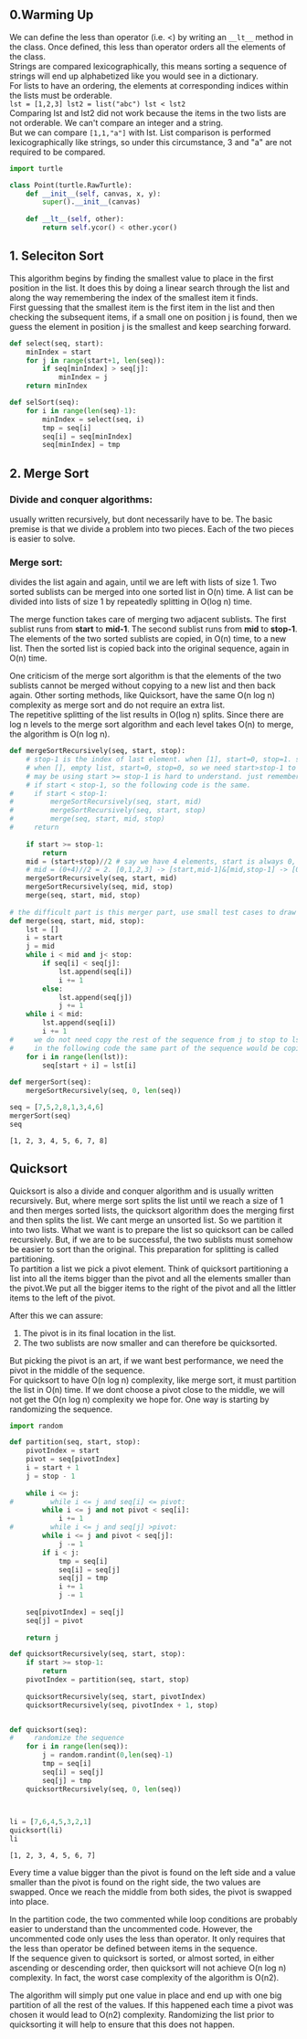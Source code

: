 
## 0.Warming Up
We can define the less than operator (i.e. <) by writing an `__lt__` method in the class. Once defined, this less than operator orders all the elements of the class.  
Strings are compared lexicographically, this means sorting a sequence of strings will end up alphabetized like you would see in a dictionary.  
For lists to have an ordering, the elements at corresponding indices within the lists must be orderable.  
`lst = [1,2,3]
 lst2 = list("abc")
 lst < lst2`  
Comparing lst and lst2 did not work because the items in the two lists are not orderable. We can't compare an integer and a string.  
But we can compare `[1,1,"a"]` with lst. List comparison is performed lexicographically like strings, so under this circumstance, 3 and "a" are not required to be compared.


```python
import turtle

class Point(turtle.RawTurtle):
    def __init__(self, canvas, x, y):
        super().__init__(canvas)
    
    def __lt__(self, other):
        return self.ycor() < other.ycor()
```

## 1. Seleciton Sort
This algorithm begins by finding the smallest value to place in the first position in the list. It does this by doing a linear search through the list and along the way remembering the index of the smallest item it finds.  
First guessing that the smallest item is the first item in the list and then checking the subsequent items, if a small one on position j is found, then we guess the element in position j is the smallest and keep searching forward. 


```python
def select(seq, start):
    minIndex = start
    for j in range(start+1, len(seq)):
        if seq[minIndex] > seq[j]:
            minIndex = j
    return minIndex

def selSort(seq):
    for i in range(len(seq)-1):
        minIndex = select(seq, i)
        tmp = seq[i]
        seq[i] = seq[minIndex]
        seq[minIndex] = tmp
```

## 2. Merge Sort
### Divide and conquer algorithms: 
usually written recursively, but dont necessarily have to be. The basic premise is that we divide a problem into two pieces. Each of the two pieces is easier to solve.  
### Merge sort:
divides the list again and again, until we are left with lists of size 1. Two sorted sublists can be merged into one sorted list in O(n) time. A list can be divided into lists of size 1 by repeatedly splitting in O(log n) time.  

The merge function takes care of merging two adjacent sublists. The first sublist runs from __start__ to __mid-1__. The second sublist runs from __mid__ to __stop-1__. The elements of the two sorted sublists are copied, in O(n) time, to a new list. Then the sorted list is copied back into the original sequence, again in O(n) time.

One criticism of the merge sort algorithm is that the elements of the two sublists cannot be merged without copying to a new list and then back again. Other sorting methods, like Quicksort, have the same O(n log n) complexity as merge sort and do not require an extra list.  
The repetitive splitting of the list results in O(log n) splits. Since there are log n levels to the merge sort algorithm and each level takes O(n) to merge, the algorithm is O(n log n).


```python
def mergeSortRecursively(seq, start, stop):
    # stop-1 is the index of last element. when [1], start=0, stop=1. so base case is start == stop-1
    # when [], empty list, start=0, stop=0, so we need start>stop-1 to cover this condition.
    # may be using start >= stop-1 is hard to understand. just remember we split the list into two half recursively
    # if start < stop-1, so the following code is the same.
#     if start < stop-1:
#         mergeSortRecursively(seq, start, mid)
#         mergeSortRecursively(seq, start, stop)
#         merge(seq, start, mid, stop)
#     return
    
    if start >= stop-1:
        return
    mid = (start+stop)//2 # say we have 4 elements, start is always 0, so stop-1 is index of the last el(3)
    # mid = (0+4)//2 = 2. [0,1,2,3] -> [start,mid-1]&[mid,stop-1] -> [0,1]&[2,3]
    mergeSortRecursively(seq, start, mid)
    mergeSortRecursively(seq, mid, stop)
    merge(seq, start, mid, stop)
    
# the difficult part is this merger part, use small test cases to draw illustration could help    
def merge(seq, start, mid, stop):
    lst = []
    i = start
    j = mid
    while i < mid and j< stop:
        if seq[i] < seq[j]:
            lst.append(seq[i])
            i += 1
        else:
            lst.append(seq[j])
            j += 1
    while i < mid:
        lst.append(seq[i])
        i += 1
#     we do not need copy the rest of the sequence from j to stop to lst here, because if we did that, 
#     in the following code the same part of the sequence would be copied right back to the same place.    
    for i in range(len(lst)):
        seq[start + i] = lst[i]
        
def mergerSort(seq):
    mergeSortRecursively(seq, 0, len(seq))
```


```python
seq = [7,5,2,8,1,3,4,6]
mergerSort(seq)
seq
```




    [1, 2, 3, 4, 5, 6, 7, 8]



## Quicksort
Quicksort is also a divide and conquer algorithm and is usually written recursively. But, where merge sort splits the list until we reach a size of 1 and then merges sorted lists, the quicksort algorithm does the merging first and then splits the list. We cant merge an unsorted list. So we partition it into two lists. What we want is to prepare the list so quicksort can be called recursively. But, if we are to be successful, the two sublists must somehow be easier to sort than the original. This preparation for splitting is called partitioning.  
To partition a list we pick a pivot element. Think of quicksort partitioning a list into all the items bigger than the pivot and all the elements smaller than the pivot.We put all the bigger items to the right of the pivot and all the littler items to the left of the pivot.  

After this we can assure:  
1. The pivot is in its final location in the list.  
2. The two sublists are now smaller and can therefore be quicksorted.

But picking the pivot is an art, if we want best performance, we need the pivot in the middle of the sequence.  
For quicksort to have O(n log n) complexity, like merge sort, it must partition the list in O(n) time. If we dont choose a pivot close to the middle, we will not get the O(n log n) complexity we hope for. One way is starting by randomizing the sequence.


```python
import random

def partition(seq, start, stop):
    pivotIndex = start
    pivot = seq[pivotIndex]
    i = start + 1
    j = stop - 1
    
    while i <= j:
#         while i <= j and seq[i] <= pivot:
        while i <= j and not pivot < seq[i]:
            i += 1
#         while i <= j and seq[j] >pivot:
        while i <= j and pivot < seq[j]:
            j -= 1
        if i < j:
            tmp = seq[i]
            seq[i] = seq[j]
            seq[j] = tmp
            i += 1
            j -= 1
        
    seq[pivotIndex] = seq[j]
    seq[j] = pivot
    
    return j

def quicksortRecursively(seq, start, stop):
    if start >= stop-1:
        return
    pivotIndex = partition(seq, start, stop)
    
    quicksortRecursively(seq, start, pivotIndex)
    quicksortRecursively(seq, pivotIndex + 1, stop)


def quicksort(seq):
#     randomize the sequence
    for i in range(len(seq)):
        j = random.randint(0,len(seq)-1)
        tmp = seq[i]
        seq[i] = seq[j]
        seq[j] = tmp
    quicksortRecursively(seq, 0, len(seq))
    



```


```python
li = [7,6,4,5,3,2,1]
quicksort(li)
li
```




    [1, 2, 3, 4, 5, 6, 7]



Every time a value bigger than the pivot is found on the left side and a value smaller than the pivot is found on the right side, the two values are swapped. Once we reach the middle from both sides, the pivot is swapped into place.  

In the partition code, the two commented while loop conditions are probably easier to understand than the uncommented code. However, the uncommented code only uses the less than operator. It only requires that the less than operator be defined between items in the sequence.  
If the sequence given to quicksort is sorted, or almost sorted, in either ascending or descending order, then quicksort will not achieve O(n log n) complexity. In fact, the worst case complexity of the algorithm is O(n2).

The algorithm will simply put one value in place and end up with one big partition of all the rest of the values. If this happened each time a pivot was chosen it would lead to O(n2) complexity. Randomizing the list prior to quicksorting it will help to ensure that this does not happen.
